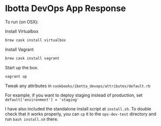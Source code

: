 # Ibotta DevOps App Response

To run (on OSX):

Install Virtualbox
```bash
brew cask install virtualbox
```

Install Vagrant
```bash
brew cask install vagrant
```

Start up the box.

```bash
vagrant up
```

Tweak any attributes in ``cookbooks/ibotta_devops/attributes/default.rb``

For example, if you want to deploy staging instead of production, set ``default['environment'] = 'staging'``

I have also included the standalone install script at `install.sh`.  To double check that it works properly,
you can `cp` it to the `ops-dev-test` directory and run `bash install.sh` there.




